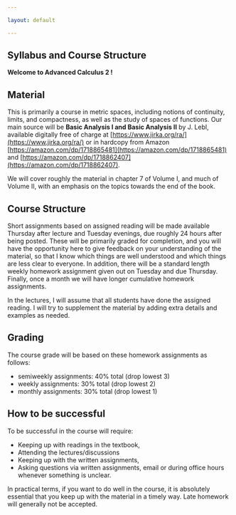 ```yaml
---

layout: default

---
```



Syllabus and Course Structure
---

**Welcome to Advanced Calculus 2 !**


Material
---

This is primarily a course in metric spaces, including notions of continuity, limits, and compactness, as well as the study of spaces of functions.
Our main source will be **Basic Analysis I and Basic Analysis II** by J. Lebl, available digitally free of charge at [https://www.jirka.org/ra/](https://www.jirka.org/ra/) or in hardcopy from Amazon [https://amazon.com/dp/1718865481](https://amazon.com/dp/1718865481) and [https://amazon.com/dp/1718862407](https://amazon.com/dp/1718862407).

We will cover roughly the material in chapter 7 of Volume I, and much of Volume II, with an emphasis on the topics towards the end of the book.

Course Structure
---

Short assignments based on assigned reading will be made available Thursday after lecture and Tuesday evenings, due roughly 24 hours after being posted. These will be primarily graded for completion, and you will have the opportunity here to give feedback on your understanding of the material, so that I know which things are well understood and which things are less clear to everyone. In addition, there will be a standard length weekly homework assignment given out on Tuesday and due Thursday. Finally, once a month we will have longer cumulative homework assignments.

In the lectures, I will assume that all students have done the assigned reading. I will try to supplement the material by adding extra details and examples as needed.

Grading
---

The course grade will be based on these homework assignments as follows:

- semiweekly assignments: 40% total (drop lowest 3)
- weekly assignments: 30% total (drop lowest 2)
- monthly assignments: 30% total (drop lowest 1)

How to be successful
---

To be successful in the course will require:

- Keeping up with readings in the textbook,
- Attending the lectures/discussions
- Keeping up with the written assignments,
- Asking questions via written assignments, email or during office hours whenever something is unclear.

In practical terms, if you want to do well in the course, it is absolutely essential that you keep up with the material in a timely way. Late homework will generally not be accepted.
